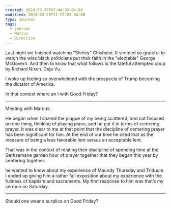 ```yaml
---
created: 2024-03-29T07:44:33-04:00
modified: 2024-03-29T11:57:03-04:00
type: Journal
tags:
  - journal
  - Marcus
  - Direction
---
```


Last night we finished watching "Shirley" Chisholm. It seemed so grateful to watch the wise black politicians put their faith in the "electable" George McGovern. And then to know that what follows is the fateful attempted coup by Richard Nixon. Deja Vu. 

I woke up feeling so overwhelmed with the prospects of Trump becoming the dictator of Amerika. 

In that context where an I with Good Friday?

---

Meeting with Marcus:

He began when I shared the plague of my being scattered, and not focused on one thing, thinking of playing piano, and he put it in terms of centering prayer. It was clear to me at that point that the discipline of centering prayer has been significant for him. At the end of our time he cited that as the measure of being a less favorable lent versus an acceptable lent.

That was in the context of relating their discipline of spending time at the Gethsemane garden hour of prayer together that they began this year by centering together.

he wanted to know about my experience of Maundy Thursday and Triduum. I ended up giving him a rather fall exposition about my experience with the fullness of baptism and sacraments. My first response to him was that’s my sermon on Saturday.

---

Should one wear a surplice on Good Friday?
